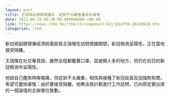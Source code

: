 ```yaml
---
layout: post
title: 王瑞傑訪德期間確診　症狀不太嚴重冀早日康復
date: 2022-06-20 00:30:00.000000000 +08:00
link: https://news.rthk.hk/rthk/ch/component/k2/1653759-20220620.htm
categories: rthk
---
```


新加坡副總理兼經濟統籌部長王瑞傑在訪問德國期間，新冠檢測呈陽性，正在當地接受隔離。

王瑞傑在社交專頁說，雖然全程都戴著口罩，並避開人多的地方，但仍在前日的新冠檢測中呈陽性。

他說自己醒來時喉嚨痛，但症狀不太嚴重，相信與接種了新冠疫苗及加強劑有關，希望可盡快康復；由於要接受隔離，他無法按計劃進行工作訪問，已向原定要出席的一個論壇的主辦單位致歉。
